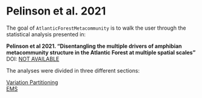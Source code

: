 
<!-- README.md is generated from README.Rmd. Please edit that file -->

# Pelinson et al. 2021

<!-- badges: start -->
<!-- badges: end -->

The goal of `AtlanticForestMetacommunity` is to walk the user through
the statistical analysis presented in:

**Pelinson et al 2021. “Disentangling the multiple drivers of amphibian
metacommunity structure in the Atlantic Forest at multiple spatial
scales”**  
DOI: [NOT AVAILABLE](link)

The analyses were divided in three different sections:

[Variation
Partitioning](https://github.com/RodolfoPelinson/AtlanticForestMetacommunity/blob/master/VarPart/Variation-Partitioning.md)  
[EMS](link)
